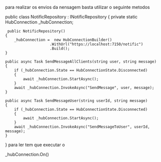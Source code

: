 para realizar os envios da nensagem basta utilizar o seguinte metodos

public class NotificRepository : INotificRepository
{
    private static HubConnection _hubConnection;

     public NotificRepository()
    {
        _hubConnection =  new HubConnectionBuilder()
                        .WithUrl("https://localhost:7150/notific")
                        .Build();
    }

    public async Task SendMessageAllClients(string user, string message)
    {
        if (_hubConnection.State == HubConnectionState.Disconnected)
        {
            await _hubConnection.StartAsync();
        }
        await _hubConnection.InvokeAsync("SendMessage", user, message);
    }

    public async Task SendMessageUser(string userId, string message)
    {
        if (_hubConnection.State == HubConnectionState.Disconnected)
        {
            await _hubConnection.StartAsync();
        }
        await _hubConnection.InvokeAsync("SendMessageToUser", userId, message);
    }
}
para ler tem que executar o 


_hubConnection.On()
